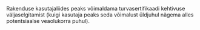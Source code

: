Rakenduse kasutajaliides peaks võimaldama turvasertifikaadi kehtivuse
väljaselgitamist (kuigi kasutaja peaks seda võimalust üldjuhul nägema alles
potentsiaalse veaolukorra puhul).
